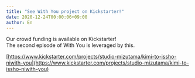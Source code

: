 ```yaml
---
title: "See With You project on Kickstarter!"
date: 2020-12-24T00:00:06+09:00
author: En
---
```

Our crowd funding is available on Kickstarter!  
The second episode of With You is leveraged by this.

[https://www.kickstarter.com/projects/studio-mizutama/kimi-to-issho-niwith-you](https://www.kickstarter.com/projects/studio-mizutama/kimi-to-issho-niwith-you)